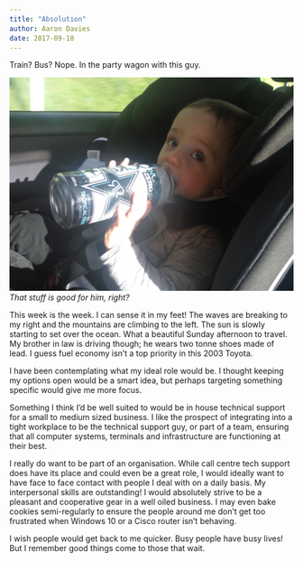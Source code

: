 ```yaml
---
title: "Absolution"
author: Aaron Davies
date: 2017-09-18
---
```


Train? Bus? Nope. In the party wagon with this guy.

[![That stuff is good for him, right?](../../media/images/blog/IMG_20170910_162231.jpg)](/assets/static/src/media/images/blog/IMG_20170910_162231.jpg)
_That stuff is good for him, right?_

This week is the week. I can sense it in my feet! The waves are breaking to my right and the mountains are climbing to the left. The sun is slowly starting to set over the ocean. What a beautiful Sunday afternoon to travel. My brother in law is driving though; he wears two tonne shoes made of lead. I guess fuel economy isn’t a top priority in this 2003 Toyota.

I have been contemplating what my ideal role would be. I thought keeping my options open would be a smart idea, but perhaps targeting something specific would give me more focus.

Something I think I’d be well suited to would be in house technical support for a small to medium sized business. I like the prospect of integrating into a tight workplace to be the technical support guy, or part of a team, ensuring that all computer systems, terminals and infrastructure are functioning at their best.

I really do want to be part of an organisation. While call centre tech support does have its place and could even be a great role, I would ideally want to have face to face contact with people I deal with on a daily basis. My interpersonal skills are outstanding! I would absolutely strive to be a pleasant and cooperative gear in a well oiled business. I may even bake cookies semi-regularly to ensure the people around me don’t get too frustrated when Windows 10 or a Cisco router isn’t behaving.

I wish people would get back to me quicker. Busy people have busy lives! But I remember good things come to those that wait.
